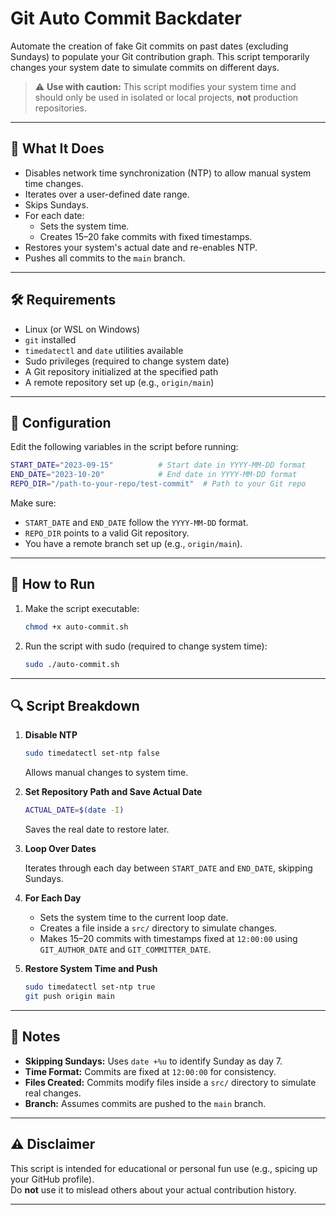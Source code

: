 # Git Auto Commit Backdater

Automate the creation of fake Git commits on past dates (excluding Sundays) to populate your Git contribution graph.
This script temporarily changes your system date to simulate commits on different days.

> ⚠️ **Use with caution:** This script modifies your system time and should only be used in isolated or local projects, **not** production repositories.

---

## 🧾 What It Does

- Disables network time synchronization (NTP) to allow manual system time changes.
- Iterates over a user-defined date range.
- Skips Sundays.
- For each date:
  - Sets the system time.
  - Creates 15–20 fake commits with fixed timestamps.
- Restores your system's actual date and re-enables NTP.
- Pushes all commits to the `main` branch.

---

## 🛠️ Requirements

- Linux (or WSL on Windows)
- `git` installed
- `timedatectl` and `date` utilities available
- Sudo privileges (required to change system date)
- A Git repository initialized at the specified path
- A remote repository set up (e.g., `origin/main`)

---

## 📝 Configuration

Edit the following variables in the script before running:

```bash
START_DATE="2023-09-15"          # Start date in YYYY-MM-DD format
END_DATE="2023-10-20"            # End date in YYYY-MM-DD format
REPO_DIR="/path-to-your-repo/test-commit"  # Path to your Git repo
```

Make sure:

- `START_DATE` and `END_DATE` follow the `YYYY-MM-DD` format.
- `REPO_DIR` points to a valid Git repository.
- You have a remote branch set up (e.g., `origin/main`).

---

## 🚀 How to Run

1. Make the script executable:

   ```bash
   chmod +x auto-commit.sh
   ```

2. Run the script with sudo (required to change system time):

   ```bash
   sudo ./auto-commit.sh
   ```

---

## 🔍 Script Breakdown

1. **Disable NTP**

   ```bash
   sudo timedatectl set-ntp false
   ```

   Allows manual changes to system time.

2. **Set Repository Path and Save Actual Date**

   ```bash
   ACTUAL_DATE=$(date -I)
   ```

   Saves the real date to restore later.

3. **Loop Over Dates**

   Iterates through each day between `START_DATE` and `END_DATE`, skipping Sundays.

4. **For Each Day**

   - Sets the system time to the current loop date.
   - Creates a file inside a `src/` directory to simulate changes.
   - Makes 15–20 commits with timestamps fixed at `12:00:00` using `GIT_AUTHOR_DATE` and `GIT_COMMITTER_DATE`.

5. **Restore System Time and Push**

   ```bash
   sudo timedatectl set-ntp true
   git push origin main
   ```

---

## 📌 Notes

- **Skipping Sundays:** Uses `date +%u` to identify Sunday as day 7.
- **Time Format:** Commits are fixed at `12:00:00` for consistency.
- **Files Created:** Commits modify files inside a `src/` directory to simulate real changes.
- **Branch:** Assumes commits are pushed to the `main` branch.

---

## ⚠️ Disclaimer

This script is intended for educational or personal fun use (e.g., spicing up your GitHub profile).  
Do **not** use it to mislead others about your actual contribution history.

---

